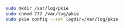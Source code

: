 ﻿```sh
sudo mkdir /var/log/pkie
sudo chmod 777 /var/log/pkie
sudo pkie config --set logdir=/var/log/pkie
```

